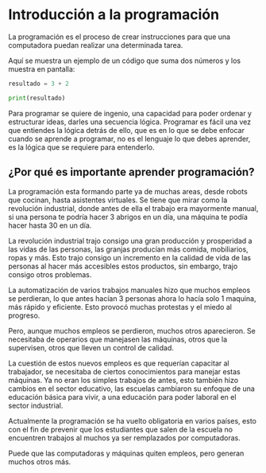 # Introducción a la programación

La programación es el proceso de crear instrucciones para que una computadora puedan realizar una determinada tarea.

Aquí se muestra un ejemplo de un código que suma dos números y los muestra en pantalla:

```python
resultado = 3 + 2

print(resultado)
```

Para programar se quiere de ingenio, una capacidad para poder ordenar y estructurar ideas, darles una secuencia lógica. Programar es fácil una vez que entiendes la lógica detrás de ello, que es en lo que se debe enfocar cuando se aprende a programar, no es el lenguaje lo que debes aprender, es la lógica que se requiere para entenderlo.

## ¿Por qué es importante aprender programación?

La programación esta formando parte ya de muchas areas, desde robots que cocinan, hasta asistentes virtuales. Se tiene que mirar como la revolución industrial, donde antes de ella el trabajo era mayormente manual, si una persona te podría hacer 3 abrigos en un día, una máquina te podía hacer hasta 30 en un día.

La revolución industrial trajo consigo una gran producción y prosperidad a las vidas de las personas, las granjas producían más comida, mobiliarios, ropas y más. Esto trajo consigo un incremento en la calidad de vida de las personas al hacer más accesibles estos productos, sin embargo, trajo consigo otros problemas.

La automatización de varios trabajos manuales hizo que muchos empleos se perdieran, lo que antes hacían 3 personas ahora lo hacía solo 1 maquina, más rápido y eficiente. Esto provocó muchas protestas y el miedo al progreso.

Pero, aunque muchos empleos se perdieron, muchos otros aparecieron. Se necesitaba de operarios que manejasen las máquinas, otros que la supervisen, otros que lleven un control de calidad.

La cuestión de estos nuevos empleos es que requerían capacitar al trabajador, se necesitaba de ciertos conocimientos para manejar estas máquinas. Ya no eran los simples trabajos de antes, esto también hizo cambios en el sector educativo, las escuelas cambiaron su enfoque de una educación básica para vivir, a una educación para poder laboral en el sector industrial.

Actualmente la programación se ha vuelto obligatoria en varios países, esto con el fin de prevenir que los estudiantes que salen de la escuela no encuentren trabajos al muchos ya ser remplazados por computadoras.

Puede que las computadoras y máquinas quiten empleos, pero generan muchos otros más.